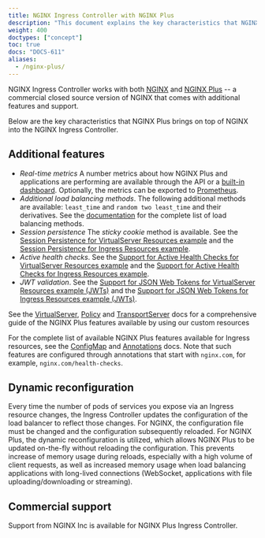 ```yaml
---
title: NGINX Ingress Controller with NGINX Plus
description: "This document explains the key characteristics that NGINX Plus brings on top of NGINX into the NGINX Ingress Controller."
weight: 400
doctypes: ["concept"]
toc: true
docs: "DOCS-611"
aliases:
  - /nginx-plus/
---
```



NGINX Ingress Controller works with both [NGINX](https://nginx.org/) and [NGINX Plus](https://www.nginx.com/products/nginx/) -- a commercial closed source version of NGINX that comes with additional features and support.

Below are the key characteristics that NGINX Plus brings on top of NGINX into the NGINX Ingress Controller.

## Additional features

- *Real-time metrics* A number metrics about how NGINX Plus and applications are performing are available through the API or a [built-in dashboard](https://docs.nginx.com/nginx-ingress-controller/logging-and-monitoring/status-page/). Optionally, the metrics can be exported to [Prometheus](https://docs.nginx.com/nginx-ingress-controller/logging-and-monitoring/prometheus/).
- *Additional load balancing methods*. The following additional methods are available: `least_time` and `random two least_time` and their derivatives. See the [documentation](https://nginx.org/en/docs/http/ngx_http_upstream_module.html) for the complete list of load balancing methods.
- *Session persistence* The *sticky cookie* method is available. See the [Session Persistence for VirtualServer Resources example](https://github.com/nginxinc/kubernetes-ingress/tree/v3.2.0/examples/custom-resources/session-persistence) and the [Session Persistence for Ingress Resources example](https://github.com/nginxinc/kubernetes-ingress/tree/v3.2.0/examples/ingress-resources/session-persistence).
- *Active health checks*. See the [Support for Active Health Checks for VirtualServer Resources example](https://github.com/nginxinc/kubernetes-ingress/tree/v3.2.0/examples/custom-resources/health-checks) and the [Support for Active Health Checks for Ingress Resources example](https://github.com/nginxinc/kubernetes-ingress/tree/v3.2.0/examples/ingress-resources/health-checks).
- *JWT validation*. See the [Support for JSON Web Tokens for VirtualServer Resources example (JWTs)](https://github.com/nginxinc/kubernetes-ingress/tree/v3.2.0/examples/custom-resources/jwt) and the [Support for JSON Web Tokens for Ingress Resources example (JWTs)](https://github.com/nginxinc/kubernetes-ingress/tree/v3.2.0/examples/ingress-resources/jwt).

See the [VirtualServer](https://docs.nginx.com/nginx-ingress-controller/configuration/virtualserver-and-virtualserverroute-resources.md), [Policy](https://docs.nginx.com/nginx-ingress-controller/configuration/policy-resource.md) and [TransportServer](https://docs.nginx.com/nginx-ingress-controller/configuration/virtualserver-and-virtualserverroute-resources.md) docs  for a comprehensive guide of the NGINX Plus features available by using our custom resources

For the complete list of available NGINX Plus features available for Ingress resources, see the [ConfigMap](https://docs.nginx.com/nginx-ingress-controller/configuration/global-configuration/configmap-resource/) and [Annotations](https://docs.nginx.com/nginx-ingress-controller/configuration/ingress-resources/advanced-configuration-with-annotations/) docs. Note that such features are configured through annotations that start with `nginx.com`, for example, `nginx.com/health-checks`.

## Dynamic reconfiguration

Every time the number of pods of services you expose via an Ingress resource changes, the Ingress Controller updates the configuration of the load balancer to reflect those changes. For NGINX, the configuration file must be changed and the configuration subsequently reloaded. For NGINX Plus, the dynamic reconfiguration is utilized, which allows NGINX Plus to be updated on-the-fly without reloading the configuration. This prevents increase of memory usage during reloads, especially with a high volume of client requests, as well as increased memory usage when load balancing applications with long-lived connections (WebSocket, applications with file uploading/downloading or streaming).

## Commercial support

Support from NGINX Inc is available for NGINX Plus Ingress Controller.
